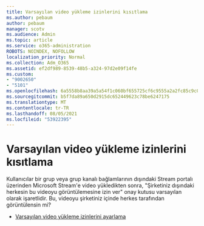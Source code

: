```yaml
---
title: Varsayılan video yükleme izinlerini kısıtlama
ms.author: pebaum
author: pebaum
manager: scotv
ms.audience: Admin
ms.topic: article
ms.service: o365-administration
ROBOTS: NOINDEX, NOFOLLOW
localization_priority: Normal
ms.collection: Adm_O365
ms.assetid: ef2df989-8539-48b5-a324-97d2e09f14fe
ms.custom:
- "9002650"
- "5101"
ms.openlocfilehash: 6a5558b8aa39a5a54f1c060bf655725cf6c9555a2a2fc85c9c0b17ec4d27ed6f
ms.sourcegitcommit: b5f7da89a650d2915dc652449623c78be6247175
ms.translationtype: MT
ms.contentlocale: tr-TR
ms.lasthandoff: 08/05/2021
ms.locfileid: "53922395"
---
```

# <a name="restrict-default-video-upload-permissions"></a>Varsayılan video yükleme izinlerini kısıtlama

Kullanıcılar bir grup veya grup kanalı bağlamlarının dışındaki Stream portalı üzerinden Microsoft Stream'e video yükledikten sonra, "Şirketiniz dışındaki herkesin bu videoyu görüntülemesine izin ver" onay kutusu varsayılan olarak işaretlidir. Bu, videoyu şirketiniz içinde herkes tarafından görüntülensin mi?

- [Varsayılan video yükleme izinlerini ayarlama](/stream/default-video-permissions)
